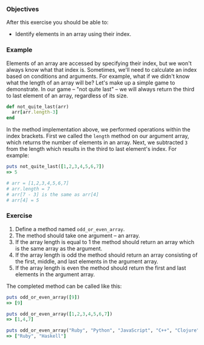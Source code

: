 <!-- { ids:[124], language:'Ruby', type:'workshop', order: 1, name:'Array Index', description:'Learn how to specify elements in an array using their index.' }-->

### Objectives

After this exercise you should be able to:

- Identify elements in an array using their index.

### Example

Elements of an array are accessed by specifying their index, but we won't always know what that index is. Sometimes, we'll need to calculate an index based on conditions and arguments. For example, what if we didn't know what the length of an array will be? Let's make up a simple game to demonstrate. In our game – "not quite last" – we will always return the third to last element of an array, regardless of its size.

```ruby
def not_quite_last(arr)
  arr[arr.length-3]
end
```

In the method implementation above, we performed operations within the index brackets. First we called the `length` method on our argument array, which returns the number of elements in an array. Next, we subtracted `3` from the length which results in the third to last element's index. For example:

```ruby
puts not_quite_last([1,2,3,4,5,6,7])
=> 5

# arr = [1,2,3,4,5,6,7]
# arr.length = 7
# arr[7 - 3] is the same as arr[4]
# arr[4] = 5
```

### Exercise

1. Define a method named `odd_or_even_array`.
2. The method should take one argument – an array.
3. If the array length is equal to 1 the method should return an array which is the same array as the argument.
3. If the array length is odd the method should return an array consisting of the first, middle, and last elements in the argument array.
4. If the array length is even the method should return the first and last elements in the argument array.

The completed method can be called like this:

```ruby
puts odd_or_even_array([9])
=> [9]

puts odd_or_even_array([1,2,3,4,5,6,7])
=> [1,4,7]

puts odd_or_even_array("Ruby", "Python", "JavaScript", "C++", "Clojure", "Haskell")
=> ["Ruby", "Haskell"]
```
